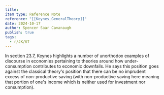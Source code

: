 ```yaml
---
title: 
item type: Reference Note
reference: "[[Keynes_GeneralTheory]]"
date: 2024-10-17
author: Spencer Saar Cavanaugh
publish: true
tags:
  - r/JK/GT
---
```

In section 23.7, Keynes highlights a number of unorthodox examples of discourse in economies pertaining to theories around how under-consumption contributes to economic downfalls. He says this position goes against the classical theory's position that there can be no imprudent excess of non-productive saving (with non-productive saving here meaning that portion of one's income which is neither used for investment nor consumption).